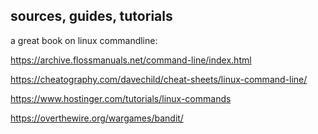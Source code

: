 
## sources, guides, tutorials

a great book on linux commandline:

https://archive.flossmanuals.net/command-line/index.html


https://cheatography.com/davechild/cheat-sheets/linux-command-line/

https://www.hostinger.com/tutorials/linux-commands

https://overthewire.org/wargames/bandit/	

